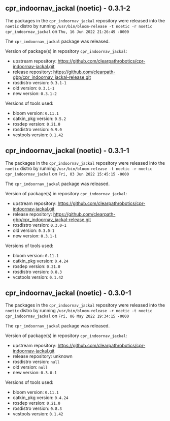 ## cpr_indoornav_jackal (noetic) - 0.3.1-2

The packages in the `cpr_indoornav_jackal` repository were released into the `noetic` distro by running `/usr/bin/bloom-release -t noetic -r noetic cpr_indoornav_jackal` on `Thu, 16 Jun 2022 21:26:49 -0000`

The `cpr_indoornav_jackal` package was released.

Version of package(s) in repository `cpr_indoornav_jackal`:

- upstream repository: https://github.com/clearpathrobotics/cpr-indoornav-jackal.git
- release repository: https://github.com/clearpath-gbp/cpr_indoornav_jackal-release.git
- rosdistro version: `0.3.1-1`
- old version: `0.3.1-1`
- new version: `0.3.1-2`

Versions of tools used:

- bloom version: `0.11.1`
- catkin_pkg version: `0.5.2`
- rosdep version: `0.21.0`
- rosdistro version: `0.9.0`
- vcstools version: `0.1.42`


## cpr_indoornav_jackal (noetic) - 0.3.1-1

The packages in the `cpr_indoornav_jackal` repository were released into the `noetic` distro by running `/usr/bin/bloom-release -t noetic -r noetic cpr_indoornav_jackal` on `Fri, 03 Jun 2022 15:45:15 -0000`

The `cpr_indoornav_jackal` package was released.

Version of package(s) in repository `cpr_indoornav_jackal`:

- upstream repository: https://github.com/clearpathrobotics/cpr-indoornav-jackal.git
- release repository: https://github.com/clearpath-gbp/cpr_indoornav_jackal-release.git
- rosdistro version: `0.3.0-1`
- old version: `0.3.0-1`
- new version: `0.3.1-1`

Versions of tools used:

- bloom version: `0.11.1`
- catkin_pkg version: `0.4.24`
- rosdep version: `0.21.0`
- rosdistro version: `0.8.3`
- vcstools version: `0.1.42`


## cpr_indoornav_jackal (noetic) - 0.3.0-1

The packages in the `cpr_indoornav_jackal` repository were released into the `noetic` distro by running `/usr/bin/bloom-release -r noetic -t noetic cpr_indoornav_jackal` on `Fri, 06 May 2022 19:34:15 -0000`

The `cpr_indoornav_jackal` package was released.

Version of package(s) in repository `cpr_indoornav_jackal`:

- upstream repository: https://github.com/clearpathrobotics/cpr-indoornav-jackal.git
- release repository: unknown
- rosdistro version: `null`
- old version: `null`
- new version: `0.3.0-1`

Versions of tools used:

- bloom version: `0.11.1`
- catkin_pkg version: `0.4.24`
- rosdep version: `0.21.0`
- rosdistro version: `0.8.3`
- vcstools version: `0.1.42`


